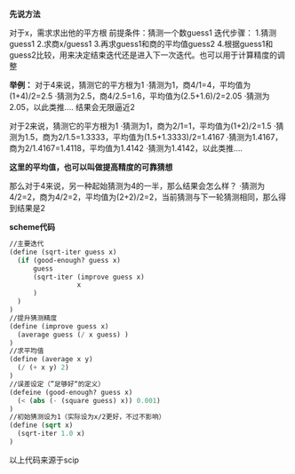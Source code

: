 **先说方法**

对于x，需求求出他的平方根
前提条件：猜测一个数guess1
迭代步骤：
1.猜测guess1
2.求商x/guess1
3.再求guess1和商的平均值guess2
4.根据guess1和guess2比较，用来决定结束迭代还是进入下一次迭代。也可以用于计算精度的调整



**举例：**
对于4来说，猜测它的平方根为1
·猜测为1，商4/1=4，平均值为(1+4)/2=2.5
·猜测为2.5，商4/2.5=1.6，平均值为(2.5+1.6)/2=2.05
·猜测为2.05，以此类推....
结果会无限逼近2

对于2来说，猜测它的平方根为1
·猜测为1，商为2/1=1，平均值为(1+2)/2=1.5
·猜测为1.5，商为2/1.5=1.3333，平均值为(1.5+1.3333)/2=1.4167
·猜测为1.4167，商为2/1.4167=1.4118，平均值为1.4142
·猜测为1.4142，以此类推....

**这里的平均值，也可以叫做提高精度的可靠猜想**

那么对于4来说，另一种起始猜测为4的一半，那么结果会怎么样？
·猜测为4/2=2，商为4/2=2，平均值为(2+2)/2=2，当前猜测与下一轮猜测相同，那么得到结果是2


**scheme代码**

```commonlisp
//主要迭代
(define (sqrt-iter guess x)
  (if (good-enough? guess x)
      guess
      (sqrt-iter (improve guess x)
                 x
      )
  )
)
//提升猜测精度
(define (improve guess x)
  (average guess (/ x guess) )
)
//求平均值
(define (average x y)
  (/ (+ x y) 2)
)
//误差设定（”足够好“的定义）
(defeine (good-enough? guess x)
  (< (abs (- (square guess) x)) 0.001)
)
//初始猜测设为1（实际设为x/2更好，不过不影响）
(define (sqrt x)
  (sqrt-iter 1.0 x)
)
```

以上代码来源于scip
